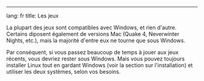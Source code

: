 

---
lang: fr
title: Les jeux</h2>

La plupart des jeux sont compatibles avec Windows, et rien 
d'autre. Certains diposent également de versions Mac (Quake 4, 
Neverwinter Nights, etc.), mais la majorité d'entre eux ne tourne 
que sous Windows.

Par conséquent, si vous passez beaucoup de temps à jouer aux jeux 
récents, vous devriez rester sous Windows. Mais vous pouvez toujours 
installer Linux tout en gardant Windows (voir la section sur 
l'installation) et utiliser les deux systèmes, selon vos besoins.

